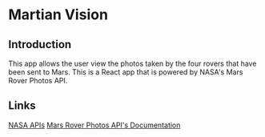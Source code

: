 # Martian Vision

## Introduction

This app allows the user view the photos taken by the four rovers that have been sent to Mars. This is a React app that is powered by NASA's Mars Rover Photos API.

## Links
[NASA APIs](https://api.nasa.gov/)
[Mars Rover Photos API's Documentation](https://github.com/corincerami/mars-photo-api)
